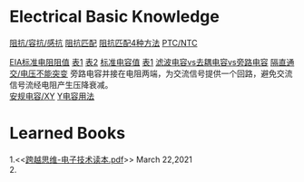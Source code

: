 # Electrical Basic Knowledge
[阻抗/容抗/感抗](https://user-images.githubusercontent.com/32056331/112106601-d78dcc80-8be8-11eb-9f9b-d9693a4de2f6.png)
[阻抗匹配](https://user-images.githubusercontent.com/32056331/112110833-681adb80-8bee-11eb-9c91-126aa71c3646.png)
[阻抗匹配4种方法](https://user-images.githubusercontent.com/32056331/112113136-643c8880-8bf1-11eb-8ba3-42e5c3772a22.png)
[PTC/NTC](https://user-images.githubusercontent.com/32056331/112107506-fd67a100-8be9-11eb-8594-1aabe724d555.png)

[EIA标准电阻阻值](https://user-images.githubusercontent.com/32056331/112121605-61926100-8bfa-11eb-8793-a2d85a447fad.jpg)
[表1](https://user-images.githubusercontent.com/32056331/112119796-ac12de00-8bf8-11eb-99f5-9950680b0f98.jpg)
[表2](https://user-images.githubusercontent.com/32056331/112120009-d49ad800-8bf8-11eb-98ef-f4c9c5f32830.jpg)
[标准电容值](https://user-images.githubusercontent.com/32056331/112126521-7de4cc80-8bff-11eb-8951-747d5d69560a.jpg)
[表1](https://user-images.githubusercontent.com/32056331/112126328-4e35c480-8bff-11eb-80ca-aff30cc4cbc5.jpg)
[滤波电容vs去耦电容vs旁路电容](https://user-images.githubusercontent.com/32056331/112243339-5c7bf300-8c88-11eb-8bd1-01173f4445ad.png)
[隔直通交/电压不能突变](https://user-images.githubusercontent.com/32056331/112243397-70275980-8c88-11eb-9a65-039af7f9aeb0.png)
旁路电容并接在电阻两端，为交流信号提供一个回路，避免交流信号流经电阻产生压降衰减。   
[安规电容/XY](https://user-images.githubusercontent.com/32056331/112247805-e67b8a00-8c8f-11eb-9cc9-8bf2ec2e0c16.png)
[Y电容用法](https://user-images.githubusercontent.com/32056331/112247953-16c32880-8c90-11eb-8276-8f53a9881877.png)

# Learned Books
1.<<[跨越思维-电子技术读本.pdf](https://user-images.githubusercontent.com/32056331/112080226-8b2c9780-8bbc-11eb-9c7d-fce512add5f0.png)>> March 22,2021   
2.
